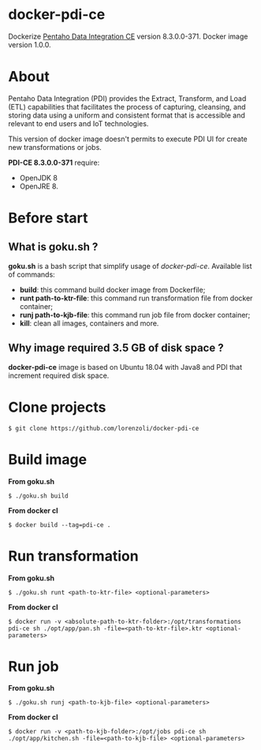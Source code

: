 # docker-pdi-ce
Dockerize [Pentaho Data Integration CE](https://community.hitachivantara.com/s/article/data-integration-kettle) version 8.3.0.0-371.
Docker image version 1.0.0.

# About
Pentaho Data Integration (PDI) provides the Extract, Transform, and Load (ETL) capabilities that facilitates the process of capturing, cleansing, and storing data using a uniform and consistent format that is accessible and relevant to end users and IoT technologies.

This version of docker image doesn't permits to execute PDI UI for create new transformations or jobs.

**PDI-CE 8.3.0.0-371** require:
- OpenJDK 8
- OpenJRE 8.

# Before start
## What is goku.sh ?
**goku.sh** is a bash script that simplify usage of *docker-pdi-ce*.
Available list of commands:
- **build**: this command build docker image from Dockerfile;
- **runt path-to-ktr-file**: this command run transformation file from docker container;
- **runj path-to-kjb-file**: this command run job file from docker container;
- **kill**: clean all images, containers and more.
## Why image required 3.5 GB of disk space ?
**docker-pdi-ce** image is based on Ubuntu 18.04 with Java8 and PDI that increment required disk space.

# Clone projects
```
$ git clone https://github.com/lorenzoli/docker-pdi-ce
```

# Build image
**From goku.sh**
```
$ ./goku.sh build
```
**From docker cl**
```
$ docker build --tag=pdi-ce .
```

# Run transformation
**From goku.sh**
```
$ ./goku.sh runt <path-to-ktr-file> <optional-parameters>
```
**From docker cl**
```
$ docker run -v <absolute-path-to-ktr-folder>:/opt/transformations pdi-ce sh ./opt/app/pan.sh -file=<path-to-ktr-file>.ktr <optional-parameters>
```

# Run job
**From goku.sh**
```
$ ./goku.sh runj <path-to-kjb-file> <optional-parameters>
```
**From docker cl**
```
$ docker run -v <path-to-kjb-folder>:/opt/jobs pdi-ce sh ./opt/app/kitchen.sh -file=<path-to-kjb-file> <optional-parameters>
```

